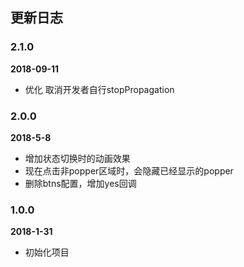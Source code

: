 ## 更新日志

### 2.1.0

**2018-09-11**

- 优化 取消开发者自行stopPropagation

### 2.0.0

**2018-5-8**

- 增加状态切换时的动画效果
- 现在点击非popper区域时，会隐藏已经显示的popper
- 删除btns配置，增加yes回调

### 1.0.0

**2018-1-31**

- 初始化项目
